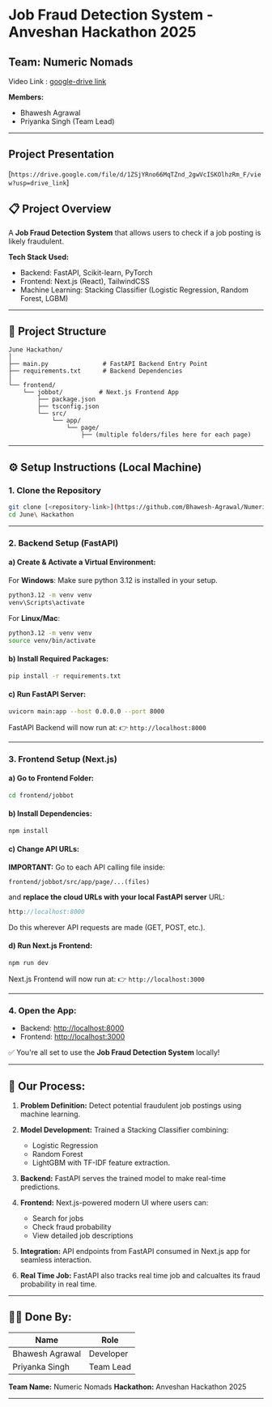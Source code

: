 # Job Fraud Detection System - Anveshan Hackathon 2025

## Team: **Numeric Nomads**

Video Link : [google-drive link](https://drive.google.com/file/d/1ZSjYRno66MqTZnd_2gwVcISKOlhzRm_F/view)

**Members:**

* Bhawesh Agrawal
* Priyanka Singh (Team Lead)

---

## Project Presentation
[`https://drive.google.com/file/d/1ZSjYRno66MqTZnd_2gwVcISKOlhzRm_F/view?usp=drive_link`]

## 📋 Project Overview

A **Job Fraud Detection System** that allows users to check if a job posting is likely fraudulent.

**Tech Stack Used:**

* Backend: FastAPI, Scikit-learn, PyTorch
* Frontend: Next.js (React), TailwindCSS
* Machine Learning: Stacking Classifier (Logistic Regression, Random Forest, LGBM)

---

## 📁 Project Structure

```
June Hackathon/
│
├── main.py               # FastAPI Backend Entry Point
├── requirements.txt      # Backend Dependencies
│
└── frontend/
    └── jobbot/          # Next.js Frontend App
        ├── package.json
        ├── tsconfig.json
        └── src/
            └── app/
                └── page/
                    ├── (multiple folders/files here for each page)
```

---

## ⚙️ Setup Instructions (Local Machine)

### 1. Clone the Repository

```bash
git clone [<repository-link>](https://github.com/Bhawesh-Agrawal/Numeric-Nomads)
cd June\ Hackathon
```

---

### 2. Backend Setup (FastAPI)

#### a) Create & Activate a Virtual Environment:

For **Windows**:
Make sure python 3.12 is installed in your setup.

```bash
python3.12 -m venv venv
venv\Scripts\activate
```

For **Linux/Mac**:

```bash
python3.12 -m venv venv
source venv/bin/activate
```

#### b) Install Required Packages:

```bash
pip install -r requirements.txt
```

#### c) Run FastAPI Server:

```bash
uvicorn main:app --host 0.0.0.0 --port 8000
```

FastAPI Backend will now run at:
👉 `http://localhost:8000`

---

### 3. Frontend Setup (Next.js)

#### a) Go to Frontend Folder:

```bash
cd frontend/jobbot
```

#### b) Install Dependencies:

```bash
npm install
```

#### c) Change API URLs:

**IMPORTANT:**
Go to each API calling file inside:

```
frontend/jobbot/src/app/page/...(files)
```

and **replace the cloud URLs with your local FastAPI server** URL:

```javascript
http://localhost:8000
```

Do this wherever API requests are made (GET, POST, etc.).

#### d) Run Next.js Frontend:

```bash
npm run dev
```

Next.js Frontend will now run at:
👉 `http://localhost:3000`

---

### 4. Open the App:

* Backend: [http://localhost:8000](http://localhost:8000)
* Frontend: [http://localhost:3000](http://localhost:3000)

✅ You're all set to use the **Job Fraud Detection System** locally!

---

## 🚀 Our Process:

1. **Problem Definition:**
   Detect potential fraudulent job postings using machine learning.

2. **Model Development:**
   Trained a Stacking Classifier combining:

   * Logistic Regression
   * Random Forest
   * LightGBM
     with TF-IDF feature extraction.

3. **Backend:**
   FastAPI serves the trained model to make real-time predictions.

4. **Frontend:**
   Next.js-powered modern UI where users can:

   * Search for jobs
   * Check fraud probability
   * View detailed job descriptions

5. **Integration:**
   API endpoints from FastAPI consumed in Next.js app for seamless interaction.

6. **Real Time Job:**
   FastAPI also tracks real time job and calcualtes its fraud probability in real time.

---

## 👨‍💻 Done By:

| Name            | Role      |
| --------------- | --------- |
| Bhawesh Agrawal | Developer |
| Priyanka Singh  | Team Lead |

**Team Name:** Numeric Nomads
**Hackathon:** Anveshan Hackathon 2025

---
